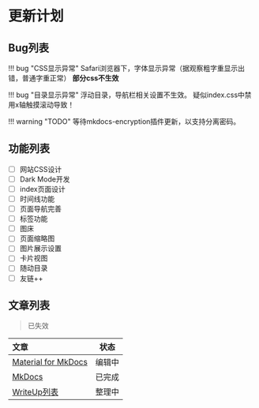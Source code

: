 # 更新计划

## Bug列表

!!! bug "CSS显示异常"
    Safari浏览器下，字体显示异常（据观察粗字重显示出错，普通字重正常）
    **部分css不生效**

!!! bug "目录显示异常"
    浮动目录，导航栏相关设置不生效。
    疑似index.css中禁用x轴触摸滚动导致！

!!! warning "TODO"
    等待mkdocs-encryption插件更新，以支持分离密码。

## 功能列表

+ [ ] 网站CSS设计
+ [ ] Dark Mode开发
+ [ ] index页面设计
+ [ ] 时间线功能
+ [ ] 页面导航完善
+ [ ] 标签功能
+ [ ] 图床
+ [ ] 页面缩略图
+ [ ] 图片展示设置
+ [ ] 卡片视图
+ [ ] 随动目录
+ [ ] 友链++

## 文章列表

> 已失效

| 文章                                                        |  状态  |
| :---------------------------------------------------------- | :----: |
| [Material for MkDocs](../Website/MkDocs/mkdocs-material/index.md) | 编辑中 |
| [MkDocs](../Website/MkDocs/mkdocs.md)                       | 已完成 |
| [WriteUp列表](../WriteUp/index.md)                        | 整理中 |
